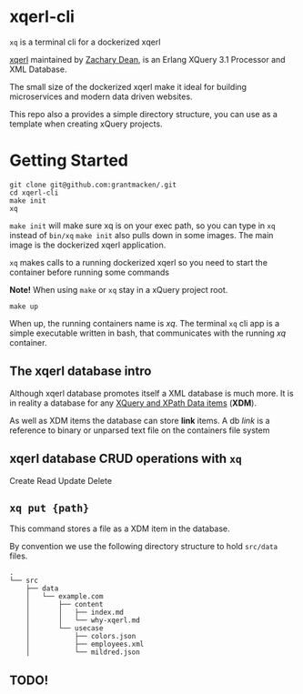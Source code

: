 # xqerl-cli

`xq` is a terminal cli for a dockerized xqerl

 [xqerl](https://zadean.github.io/xqerl)
 maintained by 
 [Zachary Dean](https://github.com/zadean),
 is an Erlang XQuery 3.1 Processor and XML Database.

The small size of the dockerized xqerl make it ideal for
building microservices and modern data driven websites.

This repo also a provides a simple directory structure,
you can use as a template when creating xQuery projects.

# Getting Started

```
git clone git@github.com:grantmacken/.git
cd xqerl-cli
make init
xq
```

`make init` will make sure xq is on your exec path,
so you can type in `xq` instead of `bin/xq`
`make init` also pulls down in some images.
The main image is the dockerized xqerl application.

`xq` makes calls to a running dockerized xqerl so 
you need to start the container before running some commands

**Note!** When using `make` or `xq` stay in a xQuery project root.

```
make up
```

When up, the running containers name is *xq*.
The terminal `xq` cli app is a simple executable written in bash,
that communicates with the running *xq* container.

## The xqerl database intro

Although xqerl database promotes itself a XML database is much more.
It is in reality a database for any
[ XQuery and XPath Data items](https://www.w3.org/TR/xpath-datamodel-31/) (**XDM**).

As well as XDM items the database can store **link** items.
A db *link* is a reference to binary or unparsed text file on the containers file system

## xqerl database CRUD operations with `xq`

Create Read Update Delete

## `xq put {path}` 

This command stores a file as a XDM item in the database.

By convention we use the following directory structure to hold `src/data` files.

```
.
└── src
    ├── data
    │   └── example.com
    │       ├── content
    │       │   ├── index.md
    │       │   └── why-xqerl.md
    │       └── usecase
    │           ├── colors.json
    │           ├── employees.xml
    │           └── mildred.json

```

 ## TODO!






